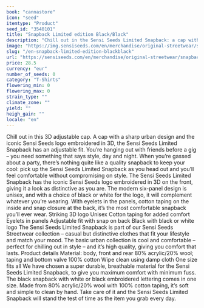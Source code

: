 ```yaml
---
book: "cannastore"
icon: "seed"
itemtype: "Product"
seed_id: "3540101"
title: "Snapback Limited edition Black/Black"
description: "Chill out in the Sensi Seeds Limited Snapback: a cap with a sharp urban design and 3D embroidered iconic Sensi Seeds logo. Buy online now!"
image: "https://img.sensiseeds.com/en/merchandise/original-streetwear/snapback-limited-edition-black-black-image.png"
slug: "/en-snapback-limited-edition-blackblack"
url: "https://sensiseeds.com/en/merchandise/original-streetwear/snapback-limited-edition-black-black?a_aid=cannastore"
price: 28.5
currency: "eur"
number_of_seeds: 0
category: "T-Shirts"
flowering_min: 0
flowering_max: 0
strain_type: ""
climate_zone: ""
yield: ""
heigh_gain: ""
locale: "en"
---
```

Chill out in this 3D adjustable cap. A cap with a sharp urban design and the iconic Sensi Seeds logo embroidered in 3D, the Sensi Seeds Limited Snapback has an adjustable fit. You’re hanging out with friends before a gig – you need something that says style, day and night. When you’re gassed about a party, there’s nothing quite like a quality snapback to keep your cool: pick up the Sensi Seeds Limited Snapback as you head out and you’ll feel comfortable without compromising on style. The Sensi Seeds Limited Snapback has the iconic Sensi Seeds logo embroidered in 3D on the front, giving it a look as distinctive as you are. The modern six-panel design is unisex, and with a choice of black or white for the logo, it will complement whatever you’re wearing. With eyelets in the panels, cotton taping on the inside and snap closure at the back, it’s the most comfortable snapback you’ll ever wear. Striking 3D logo Unisex Cotton taping for added comfort Eyelets in panels Adjustable fit with snap on back Black with black or white logo The Sensi Seeds Limited Snapback is part of our Sensi Seeds Streetwear collection – casual but distinctive clothes that fit your lifestyle and match your mood. The basic urban collection is cool and comfortable – perfect for chilling out in style – and it’s high quality, giving you comfort that lasts. Product details Material: body, front and rear 80% acrylic/20% wool; taping and bottom valve 100% cotton Wipe clean using damp cloth One size fits all We have chosen a super durable, breathable material for the Sensi Seeds Limited Snapback, to give you maximum comfort with minimum fuss. The black snapback with white or black embroidered lettering comes in one size. Made from 80% acrylic/20% wool with 100% cotton taping, it’s soft and simple to clean by hand. Take care of it and the Sensi Seeds Limited Snapback will stand the test of time as the item you grab every day.
